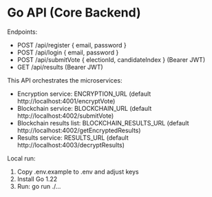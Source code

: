 # Go API (Core Backend)

Endpoints:
- POST /api/register { email, password }
- POST /api/login { email, password }
- POST /api/submitVote { electionId, candidateIndex } (Bearer JWT)
- GET /api/results (Bearer JWT)

This API orchestrates the microservices:
- Encryption service: ENCRYPTION_URL (default http://localhost:4001/encryptVote)
- Blockchain service: BLOCKCHAIN_URL (default http://localhost:4002/submitVote)
- Blockchain results list: BLOCKCHAIN_RESULTS_URL (default http://localhost:4002/getEncryptedResults)
- Results service: RESULTS_URL (default http://localhost:4003/decryptResults)

Local run:
1) Copy .env.example to .env and adjust keys
2) Install Go 1.22
3) Run: go run ./...
